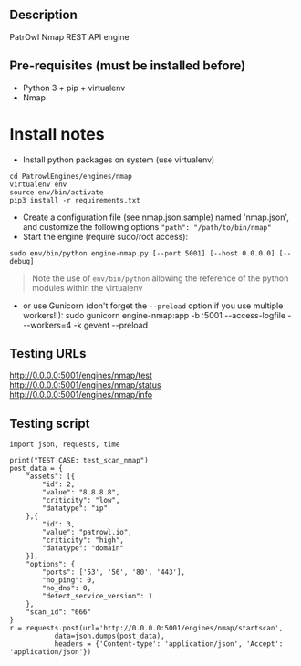 ## Description
PatrOwl Nmap REST API engine

## Pre-requisites (must be installed before)
- Python 3 + pip + virtualenv
- Nmap

# Install notes
- Install python packages on system (use virtualenv)
```
cd PatrowlEngines/engines/nmap
virtualenv env
source env/bin/activate
pip3 install -r requirements.txt
```
- Create a configuration file (see nmap.json.sample) named 'nmap.json', and customize the following options `"path": "/path/to/bin/nmap"`
- Start the engine (require sudo/root access):
```
sudo env/bin/python engine-nmap.py [--port 5001] [--host 0.0.0.0] [--debug]
```
> Note the use of `env/bin/python` allowing the reference of the python modules within the virtualenv

- or use Gunicorn (don't forget the `--preload` option if you use multiple workers!!):
sudo gunicorn engine-nmap:app -b :5001 --access-logfile - --workers=4 -k gevent --preload

## Testing URLs
http://0.0.0.0:5001/engines/nmap/test
http://0.0.0.0:5001/engines/nmap/status
http://0.0.0.0:5001/engines/nmap/info

## Testing script
```
import json, requests, time  

print("TEST CASE: test_scan_nmap")
post_data = {
    "assets": [{
        "id": 2,
        "value": "8.8.8.8",
        "criticity": "low",
        "datatype": "ip"
    },{
        "id": 3,
        "value": "patrowl.io",
        "criticity": "high",
        "datatype": "domain"
    }],
    "options": {
        "ports": ['53', '56', '80', '443'],
        "no_ping": 0,
        "no_dns": 0,
        "detect_service_version": 1
    },
    "scan_id": "666"
}
r = requests.post(url='http://0.0.0.0:5001/engines/nmap/startscan',
           data=json.dumps(post_data),
           headers = {'Content-type': 'application/json', 'Accept': 'application/json'})
```
